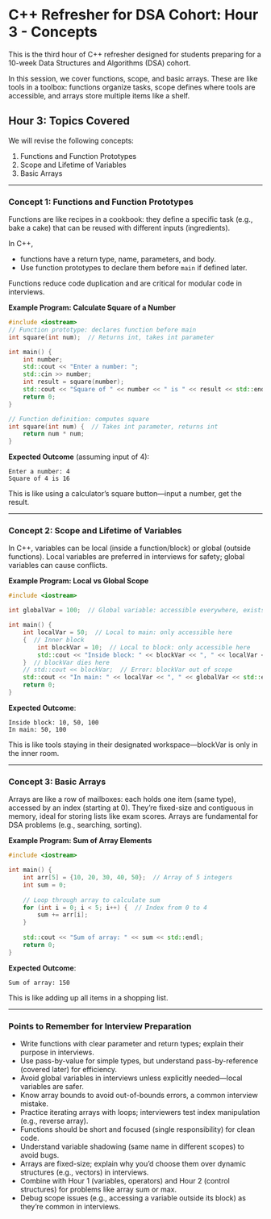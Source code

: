 # C++ Refresher for DSA Cohort: Hour 3 - Concepts

This is the third hour of C++ refresher designed for students preparing for a 10-week Data Structures and Algorithms (DSA) cohort. 

In this session, we cover functions, scope, and basic arrays. These are like tools in a toolbox: functions organize tasks, scope defines where tools are accessible, and arrays store multiple items like a shelf. 

## Hour 3: Topics Covered
We will revise the following concepts:  
1. Functions and Function Prototypes  
2. Scope and Lifetime of Variables  
3. Basic Arrays  

---

### Concept 1: Functions and Function Prototypes
Functions are like recipes in a cookbook: they define a specific task (e.g., bake a cake) that can be reused with different inputs (ingredients). 

In C++, 
- functions have a return type, name, parameters, and body. 
- Use function prototypes to declare them before `main` if defined later. 

Functions reduce code duplication and are critical for modular code in interviews.

**Example Program: Calculate Square of a Number**
```cpp
#include <iostream>  
// Function prototype: declares function before main
int square(int num);  // Returns int, takes int parameter

int main() {  
    int number;  
    std::cout << "Enter a number: ";  
    std::cin >> number;
    int result = square(number); 
    std::cout << "Square of " << number << " is " << result << std::endl; 
    return 0; 
}

// Function definition: computes square
int square(int num) {  // Takes int parameter, returns int
    return num * num;  
}
```
**Expected Outcome** (assuming input of 4):  
```
Enter a number: 4
Square of 4 is 16
```
This is like using a calculator’s square button—input a number, get the result.

---

### Concept 2: Scope and Lifetime of Variables
In C++, variables can be local (inside a function/block) or global (outside functions). Local variables are preferred in interviews for safety; global variables can cause conflicts.

**Example Program: Local vs Global Scope**
```cpp
#include <iostream> 

int globalVar = 100;  // Global variable: accessible everywhere, exists entire program

int main() { 
    int localVar = 50;  // Local to main: only accessible here
    {  // Inner block
        int blockVar = 10;  // Local to block: only accessible here
        std::cout << "Inside block: " << blockVar << ", " << localVar << ", " << globalVar << std::endl;
    }  // blockVar dies here
    // std::cout << blockVar;  // Error: blockVar out of scope
    std::cout << "In main: " << localVar << ", " << globalVar << std::endl;
    return 0;
}
```
**Expected Outcome**:  
```
Inside block: 10, 50, 100
In main: 50, 100
```
This is like tools staying in their designated workspace—blockVar is only in the inner room.

---

### Concept 3: Basic Arrays
Arrays are like a row of mailboxes: each holds one item (same type), accessed by an index (starting at 0). They’re fixed-size and contiguous in memory, ideal for storing lists like exam scores. Arrays are fundamental for DSA problems (e.g., searching, sorting).

**Example Program: Sum of Array Elements**
```cpp
#include <iostream>

int main() {
    int arr[5] = {10, 20, 30, 40, 50};  // Array of 5 integers
    int sum = 0;
    
    // Loop through array to calculate sum
    for (int i = 0; i < 5; i++) {  // Index from 0 to 4
        sum += arr[i];
    }
    
    std::cout << "Sum of array: " << sum << std::endl;  
    return 0; 
}
```
**Expected Outcome**:  
```
Sum of array: 150
```
This is like adding up all items in a shopping list.

---

### Points to Remember for Interview Preparation
- Write functions with clear parameter and return types; explain their purpose in interviews.  
- Use pass-by-value for simple types, but understand pass-by-reference (covered later) for efficiency.  
- Avoid global variables in interviews unless explicitly needed—local variables are safer.  
- Know array bounds to avoid out-of-bounds errors, a common interview mistake.  
- Practice iterating arrays with loops; interviewers test index manipulation (e.g., reverse array).  
- Functions should be short and focused (single responsibility) for clean code.  
- Understand variable shadowing (same name in different scopes) to avoid bugs.  
- Arrays are fixed-size; explain why you’d choose them over dynamic structures (e.g., vectors) in interviews.  
- Combine with Hour 1 (variables, operators) and Hour 2 (control structures) for problems like array sum or max.  
- Debug scope issues (e.g., accessing a variable outside its block) as they’re common in interviews.